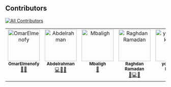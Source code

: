 ## Contributors
<!-- ALL-CONTRIBUTORS-BADGE:START - Do not remove or modify this section -->
[![All Contributors](https://img.shields.io/badge/all_contributors-1-orange.svg?style=flat-square)](#contributors-)
<!-- ALL-CONTRIBUTORS-BADGE:END -->

<!-- ALL-CONTRIBUTORS-LIST:START - Do not remove or modify this section -->
<!-- prettier-ignore-start -->
<!-- markdownlint-disable -->
<table>
  <tbody>
    <tr>
      <td align="center" valign="top" width="14.28%"><a href="https://github.com/OmarElmenofy"><img src="https://avatars.githubusercontent.com/u/144100276?v=4?s=100" width="100px;" alt="OmarElmenofy"/><br /><sub><b>OmarElmenofy</b></sub></a><br /><a href="#data-OmarElmenofy" title="Design">🔣🎨</a></td>
      <td align="center" valign="top" width="14.28%"><a href="https://github.com/Boda1515"><img src="https://avatars.githubusercontent.com/u/132951877?v=4?s=100" width="100px;" alt="Abdelrahman"/><br /><sub><b>Abdelrahman</b></sub></a><br /><a href="#design-Boda1515" title="Data">💻🔣📖</a></td>
      <td align="center" valign="top" width="14.28%"><a href="https://github.com/Mbaligh"><img src="https://avatars.githubusercontent.com/u/186023899?v=4?s=100" width="100px;" alt="Mbaligh"/><br /><sub><b>Mbaligh</b></sub></a><br /><a href="#doc-Mbaligh" title="Documentation">📖</a></td>
      <td align="center" valign="top" width="14.28%"><a href="https://github.com/ragdan-ramadan-852752223"><img src="https://avatars.githubusercontent.com/u/111773709?v=4?s=100" width="100px;" alt="Raghdan Ramadan"/><br /><sub><b>Raghdan Ramadan</b></sub></a><br /><a href="#data-RAGHDANN" title="Data">🔣💻📖</a></td>
      <td align="center" valign="top" width="14.28%"><a href="https://github.com/youssef-khalf"><img src="https://avatars.githubusercontent.com/u/115180292?v=4?s=100" width="100px;" alt="youssef-khalaf"/><br /><sub><b>youssef-khalaf</b></sub></a><br /><a href="#design-youssef-khalf" title="Design">🔣🎨📖</a></td>
    </tr>
  </tbody>
</table>

<!-- markdownlint-restore -->
<!-- prettier-ignore-end -->

<!-- ALL-CONTRIBUTORS-LIST:END -->



